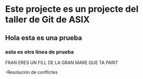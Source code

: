 # Este projecte es un projecte del taller de Git de ASIX

## Hola esta es una prueba

### esta es otra linea de prueba

FRAN ERES UN FILL DE LA GRAN MARE QUE TA PARIT

-Resolución de conflictes
